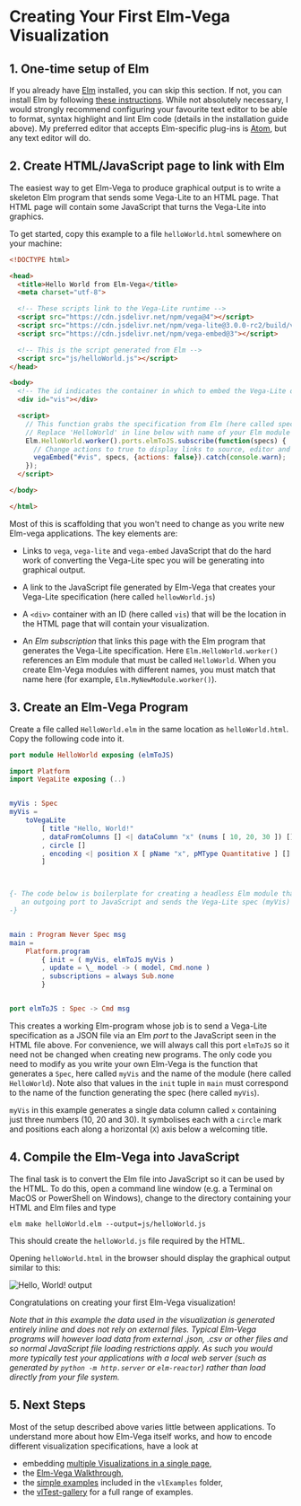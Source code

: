 # Creating Your First Elm-Vega Visualization

## 1. One-time setup of Elm

If you already have [Elm](http://elm-lang.org) installed, you can skip this section.
If not, you can install Elm by following [these instructions](https://guide.elm-lang.org/install.html).
While not absolutely necessary, I would strongly recommend configuring your favourite text editor to be able to format, syntax highlight and lint Elm code (details in the installation guide above).
My preferred editor that accepts Elm-specific plug-ins is [Atom](https://atom.io), but any text editor will do.

## 2. Create HTML/JavaScript page to link with Elm

The easiest way to get Elm-Vega to produce graphical output is to write a skeleton Elm program that sends some Vega-Lite to an HTML page.
That HTML page will contain some JavaScript that turns the Vega-Lite into graphics.

To get started, copy this example to a file `helloWorld.html` somewhere on your machine:

```html
<!DOCTYPE html>

<head>
  <title>Hello World from Elm-Vega</title>
  <meta charset="utf-8">

  <!-- These scripts link to the Vega-Lite runtime -->
  <script src="https://cdn.jsdelivr.net/npm/vega@4"></script>
  <script src="https://cdn.jsdelivr.net/npm/vega-lite@3.0.0-rc2/build/vega-lite.js"></script>
  <script src="https://cdn.jsdelivr.net/npm/vega-embed@3"></script>

  <!-- This is the script generated from Elm -->
  <script src="js/helloWorld.js"></script>
</head>

<body>
  <!-- The id indicates the container in which to embed the Vega-Lite output. -->
  <div id="vis"></div>

  <script>
    // This function grabs the specification from Elm (here called specs).
    // Replace 'HelloWorld' in line below with name of your Elm module when you write your own.
    Elm.HelloWorld.worker().ports.elmToJS.subscribe(function(specs) {
      // Change actions to true to display links to source, editor and image.
      vegaEmbed("#vis", specs, {actions: false}).catch(console.warn);
    });
  </script>

</body>

</html>
```

Most of this is scaffolding that you won't need to change as you write new Elm-vega applications.
The key elements are:

-   Links to `vega`, `vega-lite` and `vega-embed` JavaScript that do the hard work of converting the Vega-Lite spec you will be generating into graphical output.

-   A link to the JavaScript file generated by Elm-Vega that creates your Vega-Lite specification (here called `hellowWorld.js`)

-   A `<div>` container with an ID (here called `vis`) that will be the location in the HTML page that will contain your visualization.

-   An _Elm subscription_ that links this page with the Elm program that generates the Vega-Lite specification.
    Here `Elm.HelloWorld.worker()` references an Elm module that must be called `HelloWorld`.
    When you create Elm-Vega modules with different names, you must match that name here (for example, `Elm.MyNewModule.worker()`).

## 3. Create an Elm-Vega Program

Create a file called `HelloWorld.elm` in the same location as `helloWorld.html`.
Copy the following code into it.

```elm
port module HelloWorld exposing (elmToJS)

import Platform
import VegaLite exposing (..)


myVis : Spec
myVis =
    toVegaLite
        [ title "Hello, World!"
        , dataFromColumns [] <| dataColumn "x" (nums [ 10, 20, 30 ]) []
        , circle []
        , encoding <| position X [ pName "x", pMType Quantitative ] []
        ]



{- The code below is boilerplate for creating a headless Elm module that opens
   an outgoing port to JavaScript and sends the Vega-Lite spec (myVis) to it.
-}


main : Program Never Spec msg
main =
    Platform.program
        { init = ( myVis, elmToJS myVis )
        , update = \_ model -> ( model, Cmd.none )
        , subscriptions = always Sub.none
        }


port elmToJS : Spec -> Cmd msg
```

This creates a working Elm-program whose job is to send a Vega-Lite specification as a JSON file via an Elm _port_ to the JavaScript seen in the HTML file above.
For convenience, we will always call this port `elmToJS` so it need not be changed when creating new programs.
The only code you need to modify as you write your own Elm-Vega is the function that generates a `Spec`, here called `myVis` and the name of the module (here called `HelloWorld`).
Note also that values in the `init` tuple in `main` must correspond to the name of the function generating the spec (here called `myVis`).

`myVis` in this example generates a single data column called `x` containing just three numbers (10, 20 and 30).
It symbolises each with a `circle` mark and positions each along a horizontal (`X`) axis below a welcoming title.

## 4. Compile the Elm-Vega into JavaScript

The final task is to convert the Elm file into JavaScript so it can be used by the HTML.
To do this, open a command line window (e.g. a Terminal on MacOS or PowerShell on Windows), change to the directory containing your HTML and Elm files and type

    elm make helloWorld.elm --output=js/helloWorld.js

This should create the `helloWorld.js` file required by the HTML.

Opening `helloWorld.html` in the browser should display the graphical output similar to this:

![Hello, World! output](images/helloWorld.png)

Congratulations on creating your first Elm-Vega visualization!

_Note that in this example the data used in the visualization is generated entirely inline and does not rely on external files.
Typical Elm-Vega programs will however load data from external .json, .csv or other files and so normal JavaScript file loading restrictions apply.
As such you would more typically test your applications with a local web server (such as generated by `python -m http.server` or `elm-reactor`) rather than load directly from your file system._

## 5. Next Steps

Most of the setup described above varies little between applications.
To understand more about how Elm-Vega itself works, and how to encode different visualization specifications, have a look at

-   embedding [multiple Visualizations in a single page](../helloWorlds/README.md),
-   the [Elm-Vega Walkthrough](../walkthrough/README.md),
-   the [simple examples](../../vlExamples) included in the `vlExamples` folder,
-   the [vlTest-gallery](../../vlTest-gallery) for a full range of examples.
